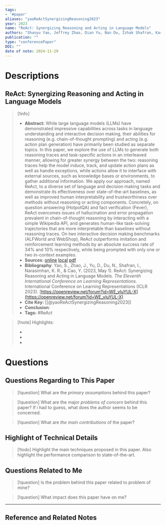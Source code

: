 ```yaml
---
tags:
- '#paper'
aliases: "yaoReActSynergizingReasoning2023"
year: 2023
name: "ReAct: Synergizing Reasoning and Acting in Language Models"
authors: "Shunyu Yao, Jeffrey Zhao, Dian Yu, Nan Du, Izhak Shafran, Karthik R. Narasimhan, Yuan Cao"
publication: ""
type: "conferencePaper"
DOI: ""
date of note: 2024-11-29 
---
```

# Descriptions

## ReAct: Synergizing Reasoning and Acting in Language Models 
> [!info] 
> - **Abstract:** While large language models (LLMs) have demonstrated impressive capabilities across tasks in language understanding and interactive decision making, their abilities for reasoning (e.g. chain-of-thought prompting) and acting (e.g. action plan generation) have primarily been studied as separate topics. In this paper, we explore the use of LLMs to generate both reasoning traces and task-specific actions in an interleaved manner, allowing for greater synergy between the two: reasoning traces help the model induce, track, and update action plans as well as handle exceptions, while actions allow it to interface with external sources, such as knowledge bases or environments, to gather additional information. We apply our approach, named ReAct, to a diverse set of language and decision making tasks and demonstrate its effectiveness over state-of-the-art baselines, as well as improved human interpretability and trustworthiness over methods without reasoning or acting components. Concretely, on question answering (HotpotQA) and fact verification (Fever), ReAct overcomes issues of hallucination and error propagation prevalent in chain-of-thought reasoning by interacting with a simple Wikipedia API, and generates human-like task-solving trajectories that are more interpretable than baselines without reasoning traces. On two interactive decision making benchmarks (ALFWorld and WebShop), ReAct outperforms imitation and reinforcement learning methods by an absolute success rate of 34% and 10% respectively, while being prompted with only one or two in-context examples. 
> - **Sources**: [online](http://zotero.org/users/13492210/items/5IVYBZEX) [local](zotero://select/library/items/5IVYBZEX) [pdf](file:////home/lukexie/Documents/Papers/storage/W7J5MGAB/Yao%20et%20al.%20-%202022%20-%20ReAct%20Synergizing%20Reasoning%20and%20Acting%20in%20Languag.pdf) 
> - **Bibliography**: Yao, S., Zhao, J., Yu, D., Du, N., Shafran, I., Narasimhan, K. R., & Cao, Y. (2023, May 1). ReAct: Synergizing Reasoning and Acting in Language Models. _The Eleventh International Conference on Learning Representations_. International Conference on Learning Representations (ICLR 2023). [https://openreview.net/forum?id=WE_vluYUL-X](https://openreview.net/forum?id=WE_vluYUL-X)
> - **Cite Key:** [[@yaoReActSynergizingReasoning2023]] 
> - **Conclusion**:
> - **Tags:** #ReAct


>[!note] Highlights:
>
>-
>-
>-



# Questions
## Questions Regarding to This Paper


>[!question] 
>What are the *primary assumptions* behind this paper?



>[!question]
>What are the major *problems of concern* behind this paper? If i had to guess, what does the author seems to be concerned. 




>[!question]
>What are *the main contributions* of the paper?



## Highlight of Technical Details


>[!todo]
>Highlight the main techniques proposed in this paper. Also highlight the performance comparison to state-of-the-art.



## Questions Related to Me


> [!question] 
> Is the problem behind this paper related to problem of mine?



> [!question] 
> What impact does this paper have on me?




----

## Reference and Related Notes